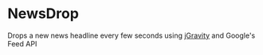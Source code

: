 NewsDrop
=========

Drops a new news headline every few seconds using <a href="https://github.com/tinybigideas/jGravity/blob/master/jGravity.js">jGravity</a> and Google's Feed API
